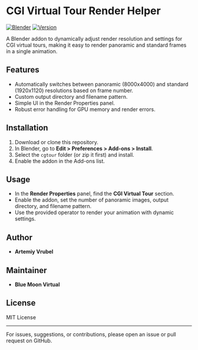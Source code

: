 # CGI Virtual Tour Render Helper

[![Blender](https://img.shields.io/badge/Blender-3.0%2B-orange?logo=blender)](https://www.blender.org/)
[![Version](https://img.shields.io/badge/version-0.0.9-blue)](https://github.com/BlueMoonVirtual/cgtour)

A Blender addon to dynamically adjust render resolution and settings for CGI virtual tours, making it easy to render panoramic and standard frames in a single animation.

## Features
- Automatically switches between panoramic (8000x4000) and standard (1920x1120) resolutions based on frame number.
- Custom output directory and filename pattern.
- Simple UI in the Render Properties panel.
- Robust error handling for GPU memory and render errors.

## Installation
1. Download or clone this repository.
2. In Blender, go to **Edit > Preferences > Add-ons > Install**.
3. Select the `cgtour` folder (or zip it first) and install.
4. Enable the addon in the Add-ons list.

## Usage
- In the **Render Properties** panel, find the **CGI Virtual Tour** section.
- Enable the addon, set the number of panoramic images, output directory, and filename pattern.
- Use the provided operator to render your animation with dynamic settings.

## Author
- **Artemiy Vrubel**

## Maintainer
- **Blue Moon Virtual**

## License
MIT License

---

For issues, suggestions, or contributions, please open an issue or pull request on GitHub. 